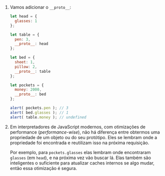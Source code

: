 
1. Vamos adicionar o `__proto__`:

    ```js run
    let head = {
      glasses: 1
    };

    let table = {
      pen: 3,
      __proto__: head
    };

    let bed = {
      sheet: 1,
      pillow: 2,
      __proto__: table
    };

    let pockets = {
      money: 2000,
      __proto__: bed
    };

    alert( pockets.pen ); // 3
    alert( bed.glasses ); // 1
    alert( table.money ); // undefined
    ```

2. Em interpretadores de JavaScript modernos, com otimizações de performance (*performance-wise*), não há diferença entre obtermos uma propriedade de um objeto ou do seu protótipo. Eles se lembram onde a propriedade foi encontrada e reutilizam isso na próxima requisição.

    Por exemplo, para `pockets.glasses` elas lembram onde encontraram `glasses` (em `head`), e na próxima vez vão buscar lá. Elas também são inteligentes o suficiente para atualizar caches internos se algo mudar, então essa otimização é segura.

